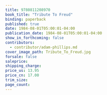 ```yaml
---
title: 9780811208970
book_title: "Tribute To Freud"
binding: paperback
published: true
date: 1984-08-01T05:00:01-04:00
publication_date: 1984-08-01T05:00:01-04:00
show_in_forthcoming: false
contributors:
  - contributor/adam-phillips.md
cover_image_path: Tribute_To_Freud.jpg
forsale: false
saleprice:
shipping_charge:
price_us: 13.95
price_cn: 17.00
trim_size:
page_count:
---
```


